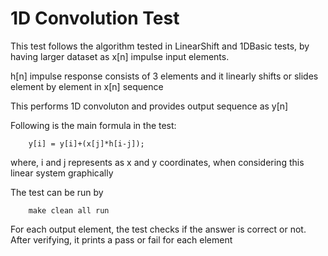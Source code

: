 # 1D Convolution Test 

This test follows the algorithm tested in LinearShift and 1DBasic tests, by having larger dataset as x[n] impulse input elements.

h[n] impulse response consists of 3 elements and it linearly shifts or slides element by element in x[n] sequence


This performs 1D convoluton and provides output sequence as y[n]


Following is the main formula in the test:

		y[i] = y[i]+(x[j]*h[i-j]);

where, i and j represents as x and y coordinates, when considering this linear system graphically

The test can be run by

		make clean all run

For each output element, the test checks if the answer is correct or not. After verifying, it prints a pass or fail for each element
